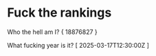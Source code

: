 # Fuck the rankings

Who the hell am I?
{ 18876827 }

What fucking year is it?
[ 2025-03-17T12:30:00Z ]
